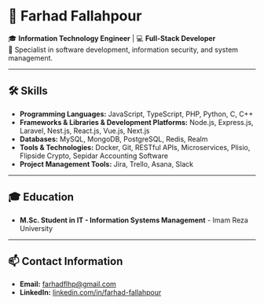# 👋 Farhad Fallahpour

🎓 **Information Technology Engineer** | 💻 **Full-Stack Developer**  
🔧 Specialist in software development, information security, and system management.

---

## 🛠️ Skills
- **Programming Languages:** JavaScript, TypeScript, PHP, Python, C, C++
- **Frameworks & Libraries & Development Platforms:** Node.js, Express.js, Laravel, Nest.js, React.js, Vue.js, Next.js
- **Databases:** MySQL, MongoDB, PostgreSQL, Redis, Realm
- **Tools & Technologies:** Docker, Git, RESTful APIs, Microservices, Plisio, Flipside Crypto, Sepidar Accounting Software
- **Project Management Tools:** Jira, Trello, Asana, Slack

---

## 🎓 Education
- **M.Sc. Student in IT - Information Systems Management** - Imam Reza University  

---

## 📫 Contact Information
- **Email:** farhadflhp@gmail.com  
- **LinkedIn:** [linkedin.com/in/farhad-fallahpour](https://www.linkedin.com/in/farhad-fallahpour-1a713a2b8)

